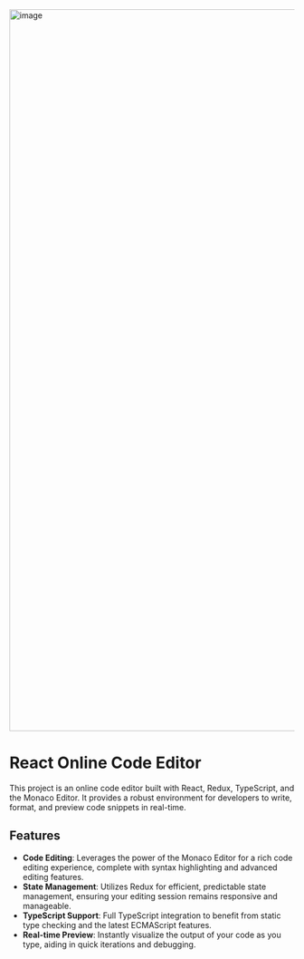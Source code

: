 <img width="1274" alt="image" src="https://github.com/YuriySenchkovskiy/TSNotebook/assets/69895797/7e374cf8-9ac0-4f1b-b9cb-00a9d48d9fbc">

# React Online Code Editor

This project is an online code editor built with React, Redux, TypeScript, and the Monaco Editor. It provides a robust environment for developers to write, format, and preview code snippets in real-time.

## Features

- **Code Editing**: Leverages the power of the Monaco Editor for a rich code editing experience, complete with syntax highlighting and advanced editing features.
- **State Management**: Utilizes Redux for efficient, predictable state management, ensuring your editing session remains responsive and manageable.
- **TypeScript Support**: Full TypeScript integration to benefit from static type checking and the latest ECMAScript features.
- **Real-time Preview**: Instantly visualize the output of your code as you type, aiding in quick iterations and debugging.

